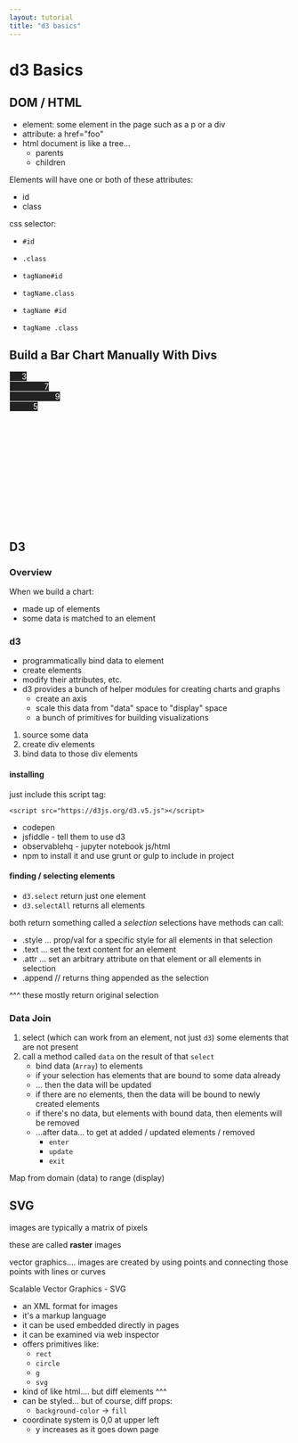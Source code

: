```yaml
---
layout: tutorial
title: "d3 basics"
---
```


# d3 Basics

## DOM / HTML

* element: some element in the page such as a p or a div
* attribute: a href="foo" 
* html document is like a tree...
	* parents
	* children

Elements will have one or both of these attributes:

* id
* class

css selector:

* `#id`
* `.class`

* `tagName#id`
* `tagName.class`

* `tagName #id`
* `tagName .class`


## Build a Bar Chart Manually With Divs

<style class="show">
.chart-manual div {
	background-color: #222;
	text-align: right;
	margin: 1px;
	color: #fff;
}
</style>

<div class="chart-manual show">
	<div style="width: 30px">3</div>
	<div style="width: 70px">7</div>
	<div style="width: 90px">9</div>
	<div style="width: 50px">5</div>
</div>


<div style="height: 200px">
</div>

## D3

### Overview

When we build a chart:

* made up of elements
* some data is matched to an element

### d3

* programmatically bind data to element
* create elements
* modify their attributes, etc.
* d3 provides a bunch of helper modules for creating charts and graphs
	* create an axis
	* scale this data from "data" space to "display" space
	* a bunch of primitives for building visualizations

1. source some data
2. create div elements
3. bind data to those div elements

#### installing

just include this script tag:

```
<script src="https://d3js.org/d3.v5.js"></script>
```

* codepen
* jsfiddle - tell them to use d3
* observablehq - jupyter notebook js/html 
* npm to install it and use grunt or gulp to include in project

<script src="https://d3js.org/d3.v5.js"></script>

#### finding / selecting elements

* `d3.select` return just one element
* `d3.selectAll` returns all elements

both return something called a _selection_
selections have methods can call:

* .style ... prop/val for a specific style for all elements in that selection
* .text ... set the text content for an element
* .attr ... set an arbitrary attribute on that element or all elements in selection
* .append // returns thing appended as the selection

^^^ these mostly return original selection

### Data Join

1. select (which can work from an element, not just `d3`) some elements that are not present
2. call a method called `data` on the result of that `select`
	* bind data (`Array`) to elements
	* if your selection has elements that are bound to some data already
	* ... then the data will be updated
	* if there are no elements, then the data will be bound to newly created elements
	* if there's no data, but elements with bound data, then elements will be removed
	* ...after data... to get at added /  updated elements / removed
		* `enter`
		* `update`
		* `exit`

<style class="show">
.chart-auto div {
	background-color: #222;
	text-align: right;
	margin: 1px;
	color: #fff;
}
</style>

<div class="chart-auto">
</div>

Map from domain (data) to range (display)

<script>
const x = d3.scaleLinear()
	.domain([0, 10])
	.range([0, 500])

console.log(x(1));
</script>

<script>

const chartAutoData = [3, 7, 9, 5];
const chartAuto = d3.select('.chart-auto');
chartAuto.selectAll('div')
	.data(chartAutoData)
	.enter() // all the newly created elements because we have more data than existing ele
	.append('div')
		.text((d, i) => d)
		.style('width', d => x(d) + 'px');

// console.log(chartAuto);
// const h1 = chartAuto.append('h1');
// h1.text('hello!');
// h1.attr('foo', 'bar');
</script>

## SVG

images are typically a matrix of pixels

these are called __raster__ images

vector graphics.... images are created by using points and connecting those points with lines or curves

Scalable Vector Graphics - SVG

* an XML format for images
* it's a markup language
* it can be used embedded directly in pages
* it can be examined via web inspector
* offers primitives like:
	* `rect`
	* `circle`
	* `g`
	* `svg`
* kind of like html.... but diff elements ^^^
* can be styled... but of course, diff props:
	* `background-color` &rarr; `fill`
* coordinate system is 0,0 at upper left
	* y increases as it goes down page

<!--

<svg class="show" width="1000" height="400">
<rect width="300" height="300" x="0" y="0" fill="red"></rect>
<rect width="200" height="400" x="100" y="50" fill="yellow"></rect>
<text x="100" y="100" fill="#000">hello!!!!!!!</text>
<circle cx="100" cy="250" r="50" fill="green"></circle>

<g transform="translate(300, 50)">
<rect width="300" height="300" x="0" y="0" fill="red"></rect>
<rect width="200" height="400" x="100" y="50" fill="yellow"></rect>
<circle cx="100" cy="250" r="50" fill="green"></circle>
</g>

<svg>
-->


<style class="show">
svg.auto-chart rect {
	fill: #000;
}
svg.auto-chart text {
	fill: #fff;
	font-size: 15px;
	text-anchor: end;
}
</style>


<!--
<svg class="auto-chart show" width="400" height="100">
<g transform="translate(0, 0)">
	<rect width="30" height="19"></rect>
	<text x="27" y="12">3</text>
</g>
<g transform="translate(0, 20)">
	<rect width="70" height="19"></rect>
	<text x="67" y="12">7</text>
</g>
</svg>
-->

<svg class="auto-chart show" width="400" height="100">
</svg>

<script>
const scaleX = d3.scaleLinear()
	.domain([0, 10])
	.range([0, 500])
const data = [3, 7, 9, 5];
const autoChartSVG = d3.select('.auto-chart');
const bars = autoChartSVG.selectAll('g')
	.data(data).enter().append('g')
	.attr('transform', (d, i) => `translate(0, ${i * 20})`)
bars.append('rect')
	.attr('width', d => scaleX(d))
	.attr('height', 19);
bars.append('text')
	.attr('x', d => scaleX(d) - 4)
	.attr('y', 12)
	.text(d => d);
</script>














<div style="height: 400px"></div>

















